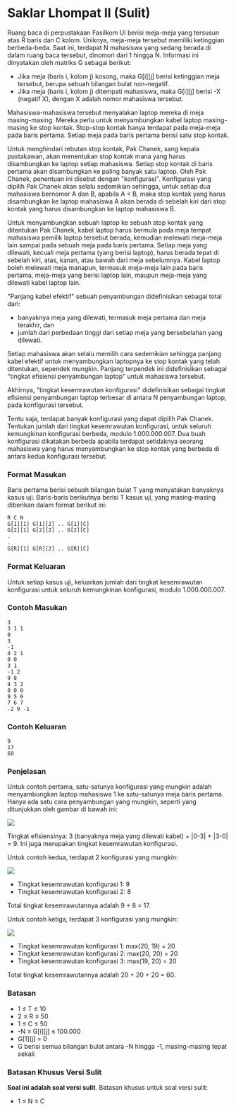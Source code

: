 # Saklar Lhompat II (Sulit)

Ruang baca di perpustakaan Fasilkom UI berisi meja-meja yang tersusun atas R baris dan C kolom. Uniknya, meja-meja tersebut memiliki ketinggian berbeda-beda. Saat ini, terdapat N mahasiswa yang sedang berada di dalam ruang baca tersebut, dinomori dari 1 hingga N. Informasi ini dinyatakan oleh matriks G sebagai berikut:

- Jika meja (baris i, kolom j) kosong, maka G[i][j] berisi ketinggian meja tersebut, berupa sebuah bilangan bulat non-negatif.
- Jika meja (baris i, kolom j) ditempati mahasiswa, maka G[i][j] berisi -X (negatif X), dengan X adalah nomor mahasiswa tersebut.

Mahasiswa-mahasiswa tersebut menyalakan laptop mereka di meja masing-masing. Mereka perlu untuk menyambungkan kabel laptop masing-masing ke stop kontak. Stop-stop kontak hanya terdapat pada meja-meja pada baris pertama. Setiap meja pada baris pertama berisi satu stop kontak.

Untuk menghindari rebutan stop kontak, Pak Chanek, sang kepala pustakawan, akan menentukan stop kontak mana yang harus disambungkan ke laptop setiap mahasiswa. Setiap stop kontak di baris pertama akan disambungkan ke paling banyak satu laptop. Oleh Pak Chanek, penentuan ini disebut dengan "konfigurasi". Konfigurasi yang dipilih Pak Chanek akan selalu sedemikian sehingga, untuk setiap dua mahasiswa bernomor A dan B, apabila A < B, maka stop kontak yang harus disambungkan ke laptop mahasiswa A akan berada di sebelah kiri dari stop kontak yang harus disambungkan ke laptop mahasiswa B.

Untuk menyambungkan sebuah laptop ke sebuah stop kontak yang ditentukan Pak Chanek, kabel laptop harus bermula pada meja tempat mahasiswa pemilik laptop tersebut berada, kemudian melewati meja-meja lain sampai pada sebuah meja pada baris pertama. Setiap meja yang dilewati, kecuali meja pertama (yang berisi laptop), harus berada tepat di sebelah kiri, atas, kanan, atau bawah dari meja sebelumnya. Kabel laptop boleh melewati meja manapun, termasuk meja-meja lain pada baris pertama, meja-meja yang berisi laptop lain, maupun meja-meja yang dilewati kabel laptop lain.

"Panjang kabel efektif" sebuah penyambungan didefinisikan sebagai total dari:

- banyaknya meja yang dilewati, termasuk meja pertama dan meja terakhir, dan
- jumlah dari perbedaan tinggi dari setiap meja yang bersebelahan yang dilewati.

Setiap mahasiswa akan selalu memilih cara sedemikian sehingga panjang kabel efektif untuk menyambungkan laptopnya ke stop kontak yang telah ditentukan, sependek mungkin. Panjang terpendek ini didefinisikan sebagai "tingkat efisiensi penyambungan laptop" untuk mahasiswa tersebut.

Akhirnya, "tingkat kesemrawutan konfigurasi" didefinisikan sebagai tingkat efisiensi penyambungan laptop terbesar di antara N penyambungan laptop, pada konfigurasi tersebut.

Tentu saja, terdapat banyak konfigurasi yang dapat dipilih Pak Chanek. Tentukan jumlah dari tingkat kesemrawutan konfigurasi, untuk seluruh kemungkinan konfigurasi berbeda, modulo 1.000.000.007. Dua buah konfigurasi dikatakan berbeda apabila terdapat setidaknya seorang mahasiswa yang harus menyambungkan ke stop kontak yang berbeda di antara kedua konfigurasi tersebut.

### Format Masukan

Baris pertama berisi sebuah bilangan bulat T yang menyatakan banyaknya kasus uji. Baris-baris berikutnya berisi T kasus uji, yang masing-masing diberikan dalam format berikut ini:

```
R C N
G[1][1] G[1][2] .. G[1][C]
G[2][1] G[2][2] .. G[2][C]
.
.
G[R][1] G[R][2] .. G[R][C]
```

### Format Keluaran

Untuk setiap kasus uji, keluarkan jumlah dari tingkat kesemrawutan konfigurasi untuk seluruh kemungkinan konfigurasi, modulo 1.000.000.007.

### Contoh Masukan

```
3
3 1 1
0
3
-1
4 2 1
0 0
3 1
-1 2
9 8
4 3 2
0 0 0
9 5 6
7 6 7
-2 9 -1
```

### Contoh Keluaran

```
9
17
60
```

### Penjelasan

Untuk contoh pertama, satu-satunya konfigurasi yang mungkin adalah menyambungkan laptop mahasiswa 1 ke satu-satunya meja baris pertama. Hanya ada satu cara penyambungan yang mungkin, seperti yang ditunjukkan oleh gambar di bawah ini:

![](img/sample1.jpg)

Tingkat efisiensinya: 3 (banyaknya meja yang dilewati kabel) + |0-3| + |3-0| = 9. Ini juga merupakan tingkat kesemrawutan konfigurasi.

Untuk contoh kedua, terdapat 2 konfigurasi yang mungkin:

![](img/sample2.jpg)

- Tingkat kesemrawutan konfigurasi 1: 9
- Tingkat kesemrawutan konfigurasi 2: 8

Total tingkat kesemrawutannya adalah 9 + 8 = 17.

Untuk contoh ketiga, terdapat 3 konfigurasi yang mungkin:

![](img/sample3.jpg)

- Tingkat kesemrawutan konfigurasi 1: max(20, 19) = 20
- Tingkat kesemrawutan konfigurasi 2: max(20, 20) = 20
- Tingkat kesemrawutan konfigurasi 3: max(19, 20) = 20

Total tingkat kesemrawutannya adalah 20 + 20 + 20 = 60.

### Batasan

- 1 ≤ T ≤ 10
- 2 ≤ R ≤ 50
- 1 ≤ C ≤ 50
- -N ≤ G[i][j] ≤ 100.000
- G[1][j] = 0
- G berisi semua bilangan bulat antara -N hingga -1, masing-masing tepat sekali

### Batasan Khusus Versi Sulit

**Soal ini adalah soal versi sulit**. Batasan khusus untuk soal versi sulit:

- 1 ≤ N ≤ C

